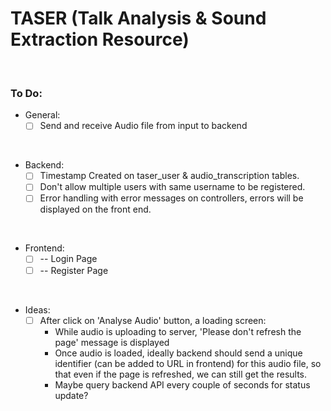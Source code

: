 # TASER (Talk Analysis & Sound Extraction Resource)

<br/>

### To Do:

- General:
    - [ ] Send and receive Audio file from input to backend

<br/>

- Backend:
    - [ ] Timestamp Created on taser_user & audio_transcription tables.
    - [ ] Don't allow multiple users with same username to be registered.
    - [ ] Error handling with error messages on controllers, errors will be displayed on the front end.

<br/>

- Frontend:
    - [ ] -- Login Page
    - [ ] -- Register Page

<br/>

- Ideas:
    - [ ] After click on 'Analyse Audio' button, a loading screen:
        - While audio is uploading to server, 'Please don't refresh the page' message is displayed
        - Once audio is loaded, ideally backend should send a unique identifier (can be added to URL in frontend) for this audio file, so that even if the page is refreshed, we can still get the results.
        - Maybe query backend API every couple of seconds for status update?
